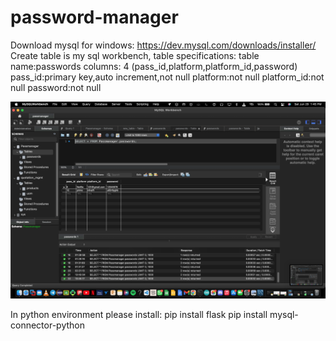 # password-manager

Download mysql for windows: https://dev.mysql.com/downloads/installer/
Create table is my sql workbench, table specifications:
  table name:passwords
  columns: 4 (pass_id,platform,platform_id,password)
  pass_id:primary key,auto increment,not null
  platform:not null
  platform_id:not null
  password:not null

  ![](table.png)
  
  
  

In python environment please install:
 pip install flask
 pip install mysql-connector-python

